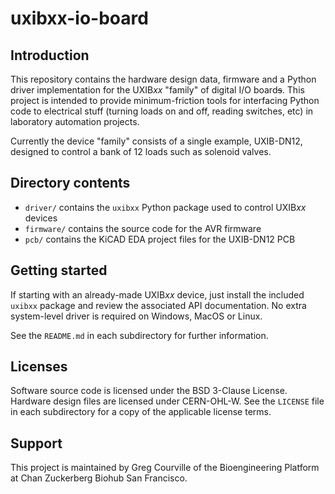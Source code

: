 # uxibxx-io-board
## Introduction
This repository contains the hardware design data, firmware and a Python driver implementation for the UXIB*xx* "family" of digital I/O board~~s~~. This project is intended to provide minimum-friction tools for interfacing Python code to electrical stuff (turning loads on and off, reading switches, etc) in laboratory automation projects.

Currently the device "family" consists of a single example, UXIB-DN12, designed to control a bank of 12 loads such as solenoid valves.

## Directory contents
- `driver/` contains the `uxibxx` Python package used to control UXIB*xx* devices
- `firmware/` contains the source code for the AVR firmware
- `pcb/` contains the KiCAD EDA project files for the UXIB-DN12 PCB

## Getting started
If starting with an already-made UXIB*xx* device, just install the included `uxibxx` package and review the associated API documentation. No extra system-level driver is required on Windows, MacOS or Linux.

See the `README.md` in each subdirectory for further information.

## Licenses
Software source code is licensed under the BSD 3-Clause License. Hardware design files are licensed under CERN-OHL-W.
See the `LICENSE` file in each subdirectory for a copy of the applicable license terms.

## Support
This project is maintained by Greg Courville of the Bioengineering Platform at Chan Zuckerberg Biohub San Francisco.
